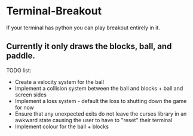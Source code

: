 # Terminal-Breakout

If your terminal has python you can play breakout entirely in it.

## Currently it only draws the blocks, ball, and paddle.

TODO list:
- Create a velocity system for the ball
- Implement a collision system between the ball and blocks + ball and screen sides
- Implement a loss system - default the loss to shutting down the game for now
- Ensure that any unexpected exits do not leave the curses library in an awkward state causing the user to have to "reset" their terminal
- Implement colour for the ball + blocks




